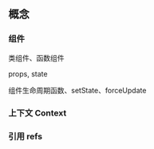 ## 概念

### 组件  

类组件、函数组件

props, state

组件生命周期函数、setState、forceUpdate

### 上下文 Context


### 引用 refs
